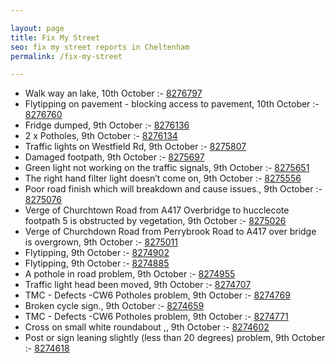```yaml
---

layout: page
title: Fix My Street
seo: fix my street reports in Cheltenham
permalink: /fix-my-street

---
```


<!-- fix_marker starts -->

- Walk way an lake, 10th October :- [8276797](https://www.fixmystreet.com/report/8276797)
- Flytipping on pavement - blocking access to pavement, 10th October :- [8276760](https://www.fixmystreet.com/report/8276760)
- Fridge dumped, 9th October :- [8276136](https://www.fixmystreet.com/report/8276136)
- 2 x Potholes, 9th October :- [8276134](https://www.fixmystreet.com/report/8276134)
- Traffic lights on Westfield Rd, 9th October :- [8275807](https://www.fixmystreet.com/report/8275807)
- Damaged footpath, 9th October :- [8275697](https://www.fixmystreet.com/report/8275697)
- Green light not working on the traffic signals, 9th October :- [8275651](https://www.fixmystreet.com/report/8275651)
- The right hand filter light doesn’t come on, 9th October :- [8275556](https://www.fixmystreet.com/report/8275556)
- Poor road finish which will breakdown and cause issues., 9th October :- [8275076](https://www.fixmystreet.com/report/8275076)
- Verge of Churchtown Road from A417 Overbridge to hucclecote footpath 5 is obstructed by vegetation, 9th October :- [8275026](https://www.fixmystreet.com/report/8275026)
- Verge of Churchdown Road from Perrybrook Road to A417 over bridge is overgrown, 9th October :- [8275011](https://www.fixmystreet.com/report/8275011)
- Flytipping, 9th October :- [8274902](https://www.fixmystreet.com/report/8274902)
- Flytipping, 9th October :- [8274885](https://www.fixmystreet.com/report/8274885)
- A pothole in road problem, 9th October :- [8274955](https://www.fixmystreet.com/report/8274955)
- Traffic light head been moved, 9th October :- [8274707](https://www.fixmystreet.com/report/8274707)
- TMC - Defects -CW6 Potholes  problem, 9th October :- [8274769](https://www.fixmystreet.com/report/8274769)
- Broken cycle sign., 9th October :- [8274659](https://www.fixmystreet.com/report/8274659)
- TMC - Defects -CW6 Potholes  problem, 9th October :- [8274771](https://www.fixmystreet.com/report/8274771)
- Cross on small white roundabout ,, 9th October :- [8274602](https://www.fixmystreet.com/report/8274602)
- Post or sign leaning slightly (less than 20 degrees) problem, 9th October :- [8274618](https://www.fixmystreet.com/report/8274618)

<!-- fix_marker ends -->